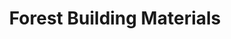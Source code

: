 ---
title: "Forest Building Materials"
url: /oklahoma-city/forest-building-materials/
shop: trade
---